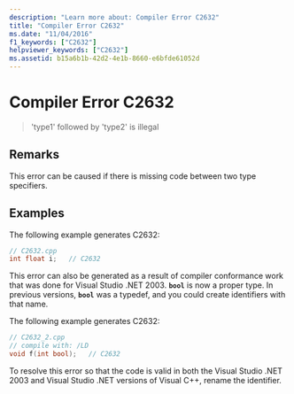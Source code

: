 ```yaml
---
description: "Learn more about: Compiler Error C2632"
title: "Compiler Error C2632"
ms.date: "11/04/2016"
f1_keywords: ["C2632"]
helpviewer_keywords: ["C2632"]
ms.assetid: b15a6b1b-42d2-4e1b-8660-e6bfde61052d
---
```

# Compiler Error C2632

> 'type1' followed by 'type2' is illegal

## Remarks

This error can be caused if there is missing code between two type specifiers.

## Examples

The following example generates C2632:

```cpp
// C2632.cpp
int float i;   // C2632
```

This error can also be generated as a result of compiler conformance work that was done for Visual Studio .NET 2003. **`bool`** is now a proper type. In previous versions, **`bool`** was a typedef, and you could create identifiers with that name.

The following example generates C2632:

```cpp
// C2632_2.cpp
// compile with: /LD
void f(int bool);   // C2632
```

To resolve this error so that the code is valid in both the Visual Studio .NET 2003 and Visual Studio .NET versions of Visual C++, rename the identifier.
